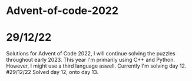 # Advent-of-code-2022
# 29/12/22
Solutions for Advent of Code 2022, I will continue solving the puzzles throughout early 2023.
This year I'm primarily using C++ and Python. However, I might use a third language aswell. 
Currently I'm solving day 12. 
#29/12/22
Solved day 12, onto day 13.

